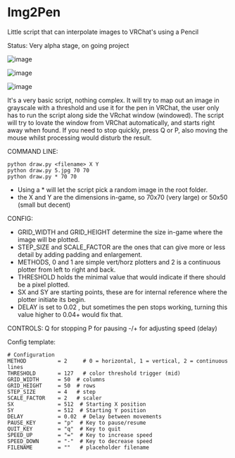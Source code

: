 # Img2Pen
Little script that can interpolate images to VRChat's using a Pencil

Status: Very alpha stage, on going project

![image](https://github.com/user-attachments/assets/9c81911f-033a-4650-97eb-8bd09d3beae7)

![image](https://github.com/user-attachments/assets/2b1f0094-cf4e-4f76-b7b0-f7c8b2a597d2)

![image](https://github.com/user-attachments/assets/37dc3149-b542-4f2a-9bc2-f1dd118b3f27)


It's a very basic script, nothing complex.
It will try to map out an image in grayscale with a threshold and use it for the pen in VRChat,
the user only has to run the script along side the VRchat window (windowed).
The script will try to lovate the window from VRChat automatically, and starts right away when found.
If you need to stop quickly, press Q or P, also moving the mouse whilst processing would disturb the result.


COMMAND LINE:
```
python draw.py <filename> X Y
python draw.py 5.jpg 70 70
python draw.py * 70 70
```

* Using a * will let the script pick a random image in the root folder.
* the X and Y are the dimensions in-game, so 70x70 (very large) or 50x50 (small but decent)


CONFIG:

* GRID_WIDTH and GRID_HEIGHT determine the size in-game where the image will be plotted.
* STEP_SIZE and SCALE_FACTOR are the ones that can give more or less detail by adding padding and enlargement.
* METHODS, 0 and 1 are simple vert/horz plotters and 2 is a continuous plotter from left to right and back.
* THRESHOLD holds the minimal value that would indicate if there should be a pixel plotted.
* SX and SY are starting points, these are for internal reference where the plotter initiate its begin.
* DELAY is set to 0.02 , but sometimes the pen stops working, turning this value higher to 0.04+ would fix that.

CONTROLS:
Q for stopping
P for pausing
-/+ for adjusting speed (delay)

Config template:
```
# Configuration
METHOD          = 2     # 0 = horizontal, 1 = vertical, 2 = continuous lines
THRESHOLD       = 127   # color threshold trigger (mid)
GRID_WIDTH      = 50  # columns
GRID_HEIGHT     = 50  # rows
STEP_SIZE       = 4   # step
SCALE_FACTOR    = 2   # scaler
SX              = 512  # Starting X position
SY              = 512  # Starting Y position
DELAY           = 0.02  # Delay between movements
PAUSE_KEY       = "p"  # Key to pause/resume
QUIT_KEY        = "q"  # Key to quit
SPEED_UP        = "="  # Key to increase speed
SPEED_DOWN      = "-"  # Key to decrease speed
FILENAME        = ""   # placeholder filename
```

